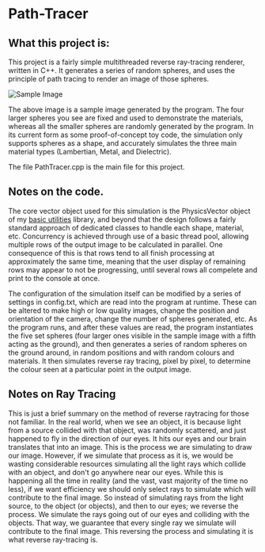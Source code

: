 # Path-Tracer

## What this project is: ##

This project is a fairly simple multithreaded reverse ray-tracing renderer, written in C++. It generates a series of random spheres, and uses the principle of path tracing to render an image of those spheres.

![Sample Image](https://i.imgur.com/VWLTA9w.png)

The above image is a sample image generated by the program. The four larger spheres you see are fixed and used to demonstrate the materials, whereas all the smaller spheres are randomly generated by the program.
In its current form as some proof-of-concept toy code, the simulation only supports spheres as a shape, and accurately simulates the three main material types (Lambertian, Metal, and Dielectric).

The file PathTracer.cpp is the main file for this project.

## Notes on the code. ##

The core vector object used for this simulation is the PhysicsVector object of my [basic utilities](https://github.com/DryPerspective/Basic-Utilities) library, and beyond that the design follows a fairly standard approach of dedicated classes to handle each shape, material, etc. 
Concurrency is achieved through use of a basic thread pool, allowing multiple rows of the output image to be calculated in parallel. One consequence of this is that rows tend to all finish processing at approximately the same time, meaning that the user display of remaining rows may appear to not be progressing, until several rows all compelete and print to the console at once.

The configuration of the simulation itself can be modified by a series of settings in config.txt, which are read into the program at runtime. These can be altered to make high or low quality images, change the position and orientation of the camera, change the number of spheres generated, etc.
As the program runs, and after these values are read, the program instantiates the five set spheres (four larger ones visible in the sample image with a fifth acting as the ground), and then generates a series of random spheres on the ground around, in random positions and with random colours and materials.
It then simulates reverse ray tracing, pixel by pixel, to determine the colour seen at a particular point in the output image.


## Notes on Ray Tracing ##

This is just a brief summary on the method of reverse raytracing for those not familiar.
In the real world, when we see an object, it is because light from a source collided with that object, was randomly scattered, and just happened to fly in the direction of our eyes. It hits our eyes and our brain translates that into an image.
This is the process we are simulating to draw our image. However, if we simulate that process as it is, we would be wasting considerable resources simulating all the light rays which collide with an object, and don't go anywhere near our eyes. While this is happening all the time in reality (and the vast, vast majority of the time no less), if we want efficiency we should only select rays to simulate which will contribute to the final image.
So instead of simulating rays from the light source, to the object (or objects), and then to our eyes; we reverse the process. We simulate the rays going out of our eyes and colliding with the objects. That way, we guarantee that every single ray we simulate will contribute to the final image.
This reversing the process and simulating it is what reverse ray-tracing is.
